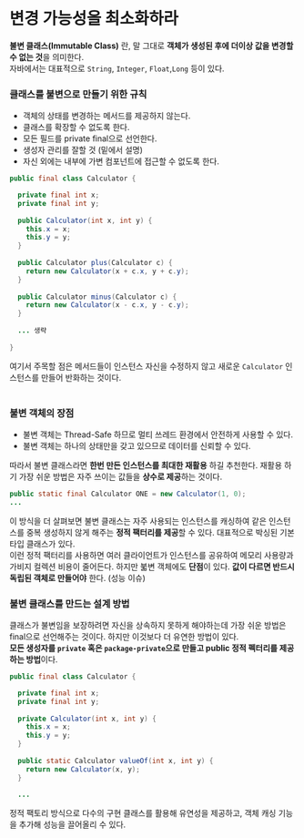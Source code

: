 # 변경 가능성을 최소화하라
**불변 클래스(Immutable Class)** 란, 말 그대로 **객체가 생성된 후에 더이상 값을 변경할 수 없는 것**을 의미한다.<br> 
자바에서는 대표적으로 `String`, `Integer`, `Float`,`Long` 등이 있다.

### 클래스를 불변으로 만들기 위한 규칙
- 객체의 상태를 변경하는 메서드를 제공하지 않는다.
- 클래스를 확장할 수 없도록 한다.
- 모든 필드를 private final으로 선언한다.
- 생성자 관리를 잘할 것 (밑에서 설명)
- 자신 외에는 내부에 가변 컴포넌트에 접근할 수 없도록 한다.

``` java
public final class Calculator {

  private final int x;
  private final int y;
  
  public Calculator(int x, int y) {
    this.x = x;
    this.y = y;
  }
  
  public Calculator plus(Calculator c) {
    return new Calculator(x + c.x, y + c.y);
  }
  
  public Calculator minus(Calculator c) {
    return new Calculator(x - c.x, y - c.y);
  }
  
  ... 생략
  
}
```
여기서 주목할 점은 메서드들이 인스턴스 자신을 수정하지 않고 새로운 `Calculator` 인스턴스를 만들어 반화하는 것이다.
<br><br>

### 불변 객체의 장점
- 불변 객체는 Thread-Safe 하므로 멀티 쓰레드 환경에서 안전하게 사용할 수 있다.
- 불변 객체는 하나의 상태만을 갖고 있으므로 데이터를 신뢰할 수 있다.

따라서 불변 클래스라면 **한번 만든 인스턴스를 최대한 재활용** 하길 추천한다. 재활용 하기 가장 쉬운 방법은 자주 쓰이는 값들을 **상수로 제공**하는 것이다.

``` java
public static final Calculator ONE = new Calculator(1, 0);
...
```
이 방식을 더 살펴보면 불변 클래스는 자주 사용되는 인스턴스를 캐싱하여 같은 인스턴스를 중복 생성하지 않게 해주는 **정적 팩터리를 제공**할 수 있다. 대표적으로 박싱된 기본 타입 클래스가 있다.<br>
이런 정적 팩터리를 사용하면 여러 클라이언트가 인스턴스를 공유하여 메모리 사용량과 가비지 컬렉션 비용이 줄어든다. 하지만 붋변 객체에도 **단점**이 있다. **값이 다르면 반드시 독립된 객체로 만들어야** 한다. (성능 이슈)

### 불변 클래스를 만드는 설계 방법
클래스가 불변임을 보장하려면 자신을 상속하지 못하게 해야하는데 가장 쉬운 방법은 final으로 선언해주는 것이다. 하지만 이것보다 더 유연한 방법이 있다.<br> 
**모든 생성자를 `private` 혹은 `package-private`으로 만들고 public 정적 펙터리를 제공하는 방법**이다.

``` java
public final class Calculator {

  private final int x;
  private final int y;
  
  private Calculator(int x, int y) {
    this.x = x;
    this.y = y;
  }
  
  public static Calculator valueOf(int x, int y) {
    return new Calculator(x, y);
  }
  
  ...
```

정적 팩토리 방식으로 다수의 구현 클래스를 활용해 유연성을 제공하고, 객체 캐싱 기능을 추가해 성능을 끌어올리 수 있다.

